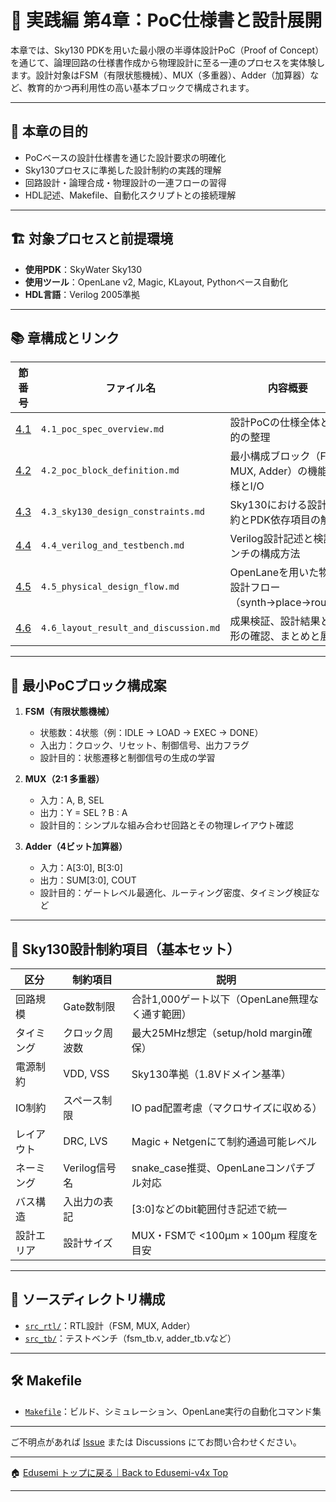 # 🧩 実践編 第4章：PoC仕様書と設計展開

本章では、Sky130 PDKを用いた最小限の半導体設計PoC（Proof of Concept）を通じて、論理回路の仕様書作成から物理設計に至る一連のプロセスを実体験します。設計対象はFSM（有限状態機械）、MUX（多重器）、Adder（加算器）など、教育的かつ再利用性の高い基本ブロックで構成されます。

---

## 🎯 本章の目的

- PoCベースの設計仕様書を通じた設計要求の明確化  
- Sky130プロセスに準拠した設計制約の実践的理解  
- 回路設計・論理合成・物理設計の一連フローの習得  
- HDL記述、Makefile、自動化スクリプトとの接続理解  

---

## 🏗️ 対象プロセスと前提環境

- **使用PDK**：SkyWater Sky130  
- **使用ツール**：OpenLane v2, Magic, KLayout, Pythonベース自動化  
- **HDL言語**：Verilog 2005準拠  

---

## 📚 章構成とリンク

| 節番号 | ファイル名 | 内容概要 |
|--------|------------|-----------|
| [4.1](4.1_poc_spec_overview.md) | `4.1_poc_spec_overview.md` | 設計PoCの仕様全体と目的の整理 |
| [4.2](4.2_poc_block_definition.md) | `4.2_poc_block_definition.md` | 最小構成ブロック（FSM, MUX, Adder）の機能仕様とI/O |
| [4.3](4.3_sky130_design_constraints.md) | `4.3_sky130_design_constraints.md` | Sky130における設計制約とPDK依存項目の解説 |
| [4.4](4.4_verilog_and_testbench.md) | `4.4_verilog_and_testbench.md` | Verilog設計記述と検証ベンチの構成方法 |
| [4.5](4.5_physical_design_flow.md) | `4.5_physical_design_flow.md` | OpenLaneを用いた物理設計フロー（synth→place→route） |
| [4.6](4.6_layout_result_and_discussion.md) | `4.6_layout_result_and_discussion.md` | 成果検証、設計結果と波形の確認、まとめと展望 |

---

## 🧱 最小PoCブロック構成案

1. **FSM（有限状態機械）**  
   - 状態数：4状態（例：IDLE → LOAD → EXEC → DONE）  
   - 入出力：クロック、リセット、制御信号、出力フラグ  
   - 設計目的：状態遷移と制御信号の生成の学習  

2. **MUX（2:1 多重器）**  
   - 入力：A, B, SEL  
   - 出力：Y = SEL ? B : A  
   - 設計目的：シンプルな組み合わせ回路とその物理レイアウト確認  

3. **Adder（4ビット加算器）**  
   - 入力：A[3:0], B[3:0]  
   - 出力：SUM[3:0], COUT  
   - 設計目的：ゲートレベル最適化、ルーティング密度、タイミング検証など  

---

## 📏 Sky130設計制約項目（基本セット）

| 区分 | 制約項目 | 説明 |
|------|----------|------|
| 回路規模 | Gate数制限 | 合計1,000ゲート以下（OpenLane無理なく通す範囲） |
| タイミング | クロック周波数 | 最大25MHz想定（setup/hold margin確保） |
| 電源制約 | VDD, VSS | Sky130準拠（1.8Vドメイン基準） |
| IO制約 | スペース制限 | IO pad配置考慮（マクロサイズに収める） |
| レイアウト | DRC, LVS | Magic + Netgenにて制約通過可能レベル |
| ネーミング | Verilog信号名 | snake_case推奨、OpenLaneコンパチブル対応 |
| バス構造 | 入出力の表記 | [3:0]などのbit範囲付き記述で統一 |
| 設計エリア | 設計サイズ | MUX・FSMで <100µm × 100µm 程度を目安 |

---

## 📁 ソースディレクトリ構成

- [`src_rtl/`](src_rtl/)：RTL設計（FSM, MUX, Adder）
- [`src_tb/`](src_tb/)：テストベンチ（fsm_tb.v, adder_tb.vなど）

---

## 🛠 Makefile

- [`Makefile`](Makefile)：ビルド、シミュレーション、OpenLane実行の自動化コマンド集  

---

ご不明点があれば [Issue](https://github.com/Samizo-AITL/Edusemi-v4x/issues) または Discussions にてお問い合わせください。

---

🏠 [Edusemi トップに戻る｜Back to Edusemi-v4x Top](../README.md)

---
